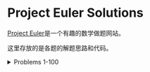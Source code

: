 # Project Euler Solutions

[Project Euler](https://projecteuler.net/)是一个有趣的数学做题网站。

这里存放的是各题的解题思路和代码。

<details>

<summary>Problems 1-100</summary> 

| Problems                   | Problems |
| -------------------------- | -------- |
| [1](markdown/problem_1.md) | 2 |
| 11  | 12 |

<summary>Problems 101-200</summary> 

</details>

